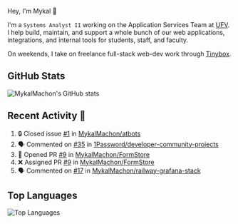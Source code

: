 Hey, I'm Mykal 👋

I'm a `Systems Analyst II` working on the Application Services Team at [UFV](https://ufv.ca). 
I help build, maintain, and support a whole bunch of our web applications, integrations, and internal tools for students, staff, and faculty.

On weekends, I take on freelance full-stack web-dev work through [Tinybox](https://tinybox.dev).

## GitHub Stats
![MykalMachon's GitHub stats](https://github-readme-stats.vercel.app/api?username=MykalMachon&show_icons=true&theme=dark)

## Recent Activity 🚀

<!--START_SECTION:activity-->
1. 🔒 Closed issue [#1](https://github.com/MykalMachon/atbots/issues/1) in [MykalMachon/atbots](https://github.com/MykalMachon/atbots)
2. 🗣 Commented on [#35](https://github.com/1Password/developer-community-projects/pull/35#issuecomment-3466211573) in [1Password/developer-community-projects](https://github.com/1Password/developer-community-projects)
3. 💪 Opened PR [#9](undefined) in [MykalMachon/FormStore](https://github.com/MykalMachon/FormStore)
4. ❌ Assigned PR [#9](undefined) in [MykalMachon/FormStore](https://github.com/MykalMachon/FormStore)
5. 🗣 Commented on [#17](https://github.com/MykalMachon/railway-grafana-stack/issues/17#issuecomment-3271813342) in [MykalMachon/railway-grafana-stack](https://github.com/MykalMachon/railway-grafana-stack)
<!--END_SECTION:activity-->

## Top Languages
![Top Languages](https://github-readme-stats.vercel.app/api/top-langs/?username=MykalMachon&layout=compact&theme=dark)
